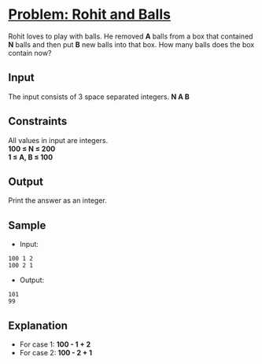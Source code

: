 # [Problem: Rohit and Balls](https://my.newtonschool.co/playground/code/4nvm3jbfc2o4)

Rohit loves to play with balls. He removed **A** balls from a box that contained **N** balls and then put **B** new balls into that box. How many balls does the box contain now?

## Input

The input consists of 3 space separated integers.
**N A B**

## Constraints

All values in input are integers. <br>
**100 ≤ N ≤ 200** <br>
**1 ≤ A, B ≤ 100** 

## Output

Print the answer as an integer.

## Sample

- Input:
```
100 1 2
100 2 1
```

- Output:
```
101
99
```

## Explanation

- For case 1: **100 - 1 + 2** <br>
- For case 2: **100 - 2 + 1**
